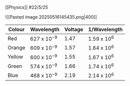 [[Physics]]
#22/5/25 

![[Pasted image 20250516145435.png|400]]


| Colour | Wavelength      | Voltage | 1/Wavelength  |
| ------ | --------------- | ------- | ------------- |
| Red    | 627 x 10$^{-9}$ | 1.47    | 1.59 x 10$^6$ |
| Orange | 609 x 10$^{-9}$ | 1.57    | 1.64 x 10$^6$ |
| Yellow | 600 x 10$^{-9}$ | 1.55    | 1.67 x 10$^6$ |
| Green  | 574 x 10$^{-9}$ | 1.66    | 1.74 x 10$^6$ |
| Blue   | 468 x 10$^{-9}$ | 2.19    | 2.14 x 10$^6$ |
